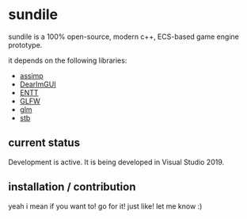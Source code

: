 # sundile

sundile is a 100% open-source, modern c++, ECS-based game engine prototype.

it depends on the following libraries:

* [assimp](http://assimp.org/)
* [DearImGUI](https://github.com/ocornut/imgui)
* [ENTT](https://github.com/skypjack/entt)
* [GLFW](https://www.glfw.org/)
* [glm](https://glm.g-truc.net/0.9.9/index.html)
* [stb](https://github.com/nothings/stb)

## current status
Development is active. It is being developed in Visual Studio 2019. 

## installation / contribution
yeah i mean if you want to! go for it! just like! let me know :)
